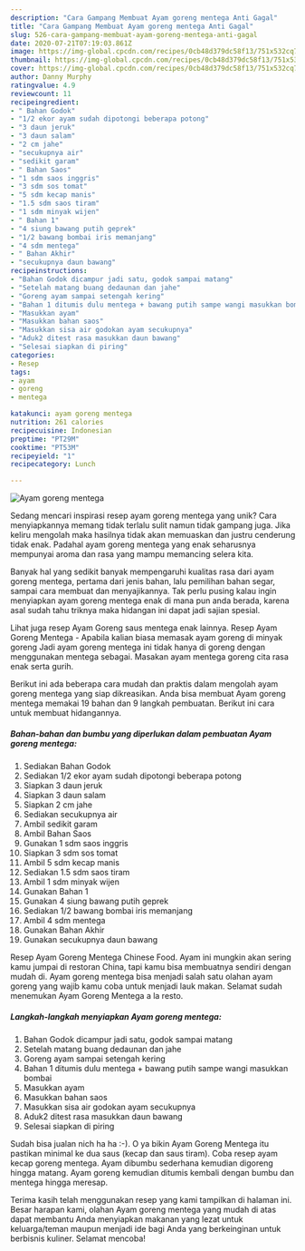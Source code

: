 ```yaml
---
description: "Cara Gampang Membuat Ayam goreng mentega Anti Gagal"
title: "Cara Gampang Membuat Ayam goreng mentega Anti Gagal"
slug: 526-cara-gampang-membuat-ayam-goreng-mentega-anti-gagal
date: 2020-07-21T07:19:03.861Z
image: https://img-global.cpcdn.com/recipes/0cb48d379dc58f13/751x532cq70/ayam-goreng-mentega-foto-resep-utama.jpg
thumbnail: https://img-global.cpcdn.com/recipes/0cb48d379dc58f13/751x532cq70/ayam-goreng-mentega-foto-resep-utama.jpg
cover: https://img-global.cpcdn.com/recipes/0cb48d379dc58f13/751x532cq70/ayam-goreng-mentega-foto-resep-utama.jpg
author: Danny Murphy
ratingvalue: 4.9
reviewcount: 11
recipeingredient:
- " Bahan Godok"
- "1/2 ekor ayam sudah dipotongi beberapa potong"
- "3 daun jeruk"
- "3 daun salam"
- "2 cm jahe"
- "secukupnya air"
- "sedikit garam"
- " Bahan Saos"
- "1 sdm saos inggris"
- "3 sdm sos tomat"
- "5 sdm kecap manis"
- "1.5 sdm saos tiram"
- "1 sdm minyak wijen"
- " Bahan 1"
- "4 siung bawang putih geprek"
- "1/2 bawang bombai iris memanjang"
- "4 sdm mentega"
- " Bahan Akhir"
- "secukupnya daun bawang"
recipeinstructions:
- "Bahan Godok dicampur jadi satu, godok sampai matang"
- "Setelah matang buang dedaunan dan jahe"
- "Goreng ayam sampai setengah kering"
- "Bahan 1 ditumis dulu mentega + bawang putih sampe wangi masukkan bombai"
- "Masukkan ayam"
- "Masukkan bahan saos"
- "Masukkan sisa air godokan ayam secukupnya"
- "Aduk2 ditest rasa masukkan daun bawang"
- "Selesai siapkan di piring"
categories:
- Resep
tags:
- ayam
- goreng
- mentega

katakunci: ayam goreng mentega 
nutrition: 261 calories
recipecuisine: Indonesian
preptime: "PT29M"
cooktime: "PT53M"
recipeyield: "1"
recipecategory: Lunch

---
```



![Ayam goreng mentega](https://img-global.cpcdn.com/recipes/0cb48d379dc58f13/751x532cq70/ayam-goreng-mentega-foto-resep-utama.jpg)

Sedang mencari inspirasi resep ayam goreng mentega yang unik? Cara menyiapkannya memang tidak terlalu sulit namun tidak gampang juga. Jika keliru mengolah maka hasilnya tidak akan memuaskan dan justru cenderung tidak enak. Padahal ayam goreng mentega yang enak seharusnya mempunyai aroma dan rasa yang mampu memancing selera kita.

Banyak hal yang sedikit banyak mempengaruhi kualitas rasa dari ayam goreng mentega, pertama dari jenis bahan, lalu pemilihan bahan segar, sampai cara membuat dan menyajikannya. Tak perlu pusing kalau ingin menyiapkan ayam goreng mentega enak di mana pun anda berada, karena asal sudah tahu triknya maka hidangan ini dapat jadi sajian spesial.

Lihat juga resep Ayam Goreng saus mentega enak lainnya. Resep Ayam Goreng Mentega - Apabila kalian biasa memasak ayam goreng di minyak goreng Jadi ayam goreng mentega ini tidak hanya di goreng dengan menggunakan mentega sebagai. Masakan ayam mentega goreng cita rasa enak serta gurih.


Berikut ini ada beberapa cara mudah dan praktis dalam mengolah ayam goreng mentega yang siap dikreasikan. Anda bisa membuat Ayam goreng mentega memakai 19 bahan dan 9 langkah pembuatan. Berikut ini cara untuk membuat hidangannya.

<!--inarticleads1-->

##### Bahan-bahan dan bumbu yang diperlukan dalam pembuatan Ayam goreng mentega:

1. Sediakan  Bahan Godok
1. Sediakan 1/2 ekor ayam sudah dipotongi beberapa potong
1. Siapkan 3 daun jeruk
1. Siapkan 3 daun salam
1. Siapkan 2 cm jahe
1. Sediakan secukupnya air
1. Ambil sedikit garam
1. Ambil  Bahan Saos
1. Gunakan 1 sdm saos inggris
1. Siapkan 3 sdm sos tomat
1. Ambil 5 sdm kecap manis
1. Sediakan 1.5 sdm saos tiram
1. Ambil 1 sdm minyak wijen
1. Gunakan  Bahan 1
1. Gunakan 4 siung bawang putih geprek
1. Sediakan 1/2 bawang bombai iris memanjang
1. Ambil 4 sdm mentega
1. Gunakan  Bahan Akhir
1. Gunakan secukupnya daun bawang


Resep Ayam Goreng Mentega Chinese Food. Ayam ini mungkin akan sering kamu jumpai di restoran China, tapi kamu bisa membuatnya sendiri dengan mudah di. Ayam goreng mentega bisa menjadi salah satu olahan ayam goreng yang wajib kamu coba untuk menjadi lauk makan. Selamat sudah menemukan Ayam Goreng Mentega a la resto. 

<!--inarticleads2-->

##### Langkah-langkah menyiapkan Ayam goreng mentega:

1. Bahan Godok dicampur jadi satu, godok sampai matang
1. Setelah matang buang dedaunan dan jahe
1. Goreng ayam sampai setengah kering
1. Bahan 1 ditumis dulu mentega + bawang putih sampe wangi masukkan bombai
1. Masukkan ayam
1. Masukkan bahan saos
1. Masukkan sisa air godokan ayam secukupnya
1. Aduk2 ditest rasa masukkan daun bawang
1. Selesai siapkan di piring


Sudah bisa jualan nich ha ha :-). O ya bikin Ayam Goreng Mentega itu pastikan minimal ke dua saus (kecap dan saus tiram). Coba resep ayam kecap goreng mentega. Ayam dibumbu sederhana kemudian digoreng hingga matang. Ayam goreng kemudian ditumis kembali dengan bumbu dan mentega hingga meresap. 

Terima kasih telah menggunakan resep yang kami tampilkan di halaman ini. Besar harapan kami, olahan Ayam goreng mentega yang mudah di atas dapat membantu Anda menyiapkan makanan yang lezat untuk keluarga/teman maupun menjadi ide bagi Anda yang berkeinginan untuk berbisnis kuliner. Selamat mencoba!

